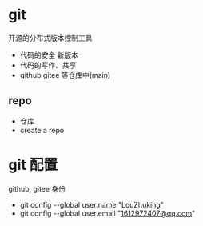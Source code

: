 # git

开源的分布式版本控制工具
 - 代码的安全 新版本
 - 代码的写作、共享
 - github gitee 等仓库中(main)

## repo
  - 仓库
  - create a repo

# git 配置
  github, gitee 身份
  - git config --global user.name "LouZhuking"
  - git config --global user.email "1612972407@qq.com"